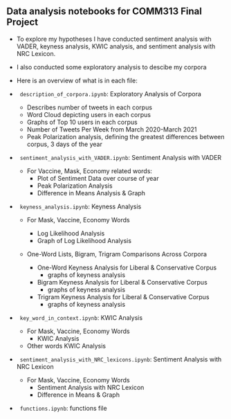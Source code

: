 ## Data analysis notebooks for COMM313 Final Project

* To explore my hypotheses I have conducted sentiment analysis with VADER, keyness analysis, KWIC analysis, and sentiment analysis with NRC Lexicon.

* I also conducted some exploratory analysis to descibe my corpora

* Here is an overview of what is in each file:

* ` description_of_corpora.ipynb`: Exploratory Analysis of Corpora

    * Describes number of tweets  in each corpus
    * Word Cloud depicting users in each corpus
    * Graphs of Top 10 users in each corpus
    * Number of Tweets Per Week from March 2020-March 2021
    * Peak Polarization analysis, defining the greatest differences between corpus, 3 days of the year


* ` sentiment_analysis_with_VADER.ipynb`: Sentiment Analysis with VADER
    
    * For Vaccine, Mask, Economy related words:
        * Plot of Sentiment Data over course of year
        * Peak Polarization Analysis
        * Difference in Means Analysis & Graph
        
* ` keyness_analysis.ipynb`: Keyness Analysis

     * For Mask, Vaccine, Economy Words
         * Log Likelihood Analysis
         * Graph of Log Likelihood Analysis
         
     * One-Word Lists, Bigram, Trigram Comparisons Across Corpora
         * One-Word Keyness Analysis for Liberal & Conservative Corpus
             * graphs of keyness analysis
         * Bigram Keyness Analysis for Liberal & Conservative Corpus
             * graphs of keyness analysis
         * Trigram Keyness Analysis for Liberal & Conservative Corpus
             * graphs of keyness analysis
         
* ` key_word_in_context.ipynb`: KWIC Analysis

     *  For Mask, Vaccine, Economy Words
         * KWIC Analysis
     *  Other words KWIC Analysis

* ` sentiment_analysis_with_NRC_lexicons.ipynb`: Sentiment Analysis with NRC Lexicon

     *  For Mask, Vaccine, Economy Words
         * Sentiment Analysis with NRC Lexicon
         * Difference in Means & Graph
 
 * ` functions.ipynb`: functions file
         
